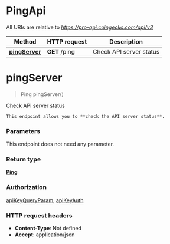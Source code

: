 # PingApi

All URIs are relative to *https://pro-api.coingecko.com/api/v3*

| Method | HTTP request | Description |
|------------- | ------------- | -------------|
| [**pingServer**](PingApi.md#pingServer) | **GET** /ping | Check API server status |


<a name="pingServer"></a>
# **pingServer**
> Ping pingServer()

Check API server status

    This endpoint allows you to **check the API server status**.

### Parameters
This endpoint does not need any parameter.

### Return type

[**Ping**](../Models/Ping.md)

### Authorization

[apiKeyQueryParam](../README.md#apiKeyQueryParam), [apiKeyAuth](../README.md#apiKeyAuth)

### HTTP request headers

- **Content-Type**: Not defined
- **Accept**: application/json

